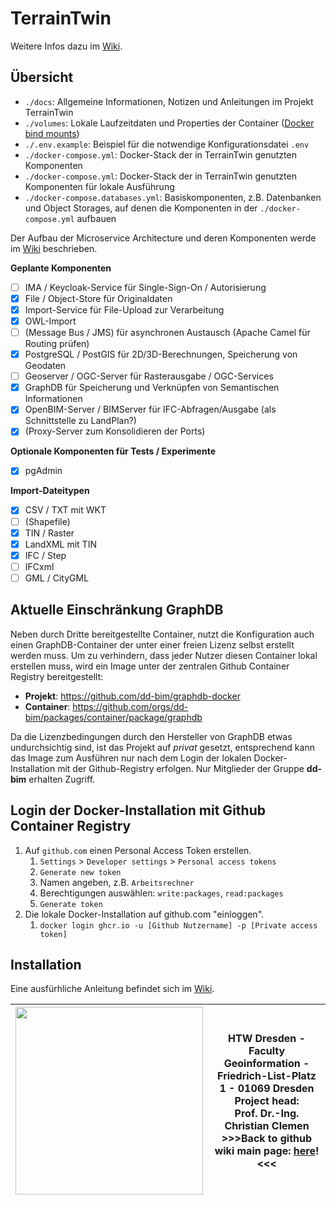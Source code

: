 # TerrainTwin

Weitere Infos dazu im [Wiki](https://github.com/dd-bim/TerrainTwin/wiki).

## Übersicht

* `./docs`: Allgemeine Informationen, Notizen und Anleitungen im Projekt TerrainTwin
* `./volumes`: Lokale Laufzeitdaten und Properties der Container ([Docker bind mounts](https://docs.docker.com/storage/bind-mounts/))
* `./.env.example`: Beispiel für die notwendige Konfigurationsdatei `.env`
* `./docker-compose.yml`: Docker-Stack der in TerrainTwin genutzten Komponenten
* `./docker-compose.yml`: Docker-Stack der in TerrainTwin genutzten Komponenten für lokale Ausführung
* `./docker-compose.databases.yml`: Basiskomponenten, z.B. Datenbanken und Object Storages, auf denen die Komponenten in der `./docker-compose.yml` aufbauen

Der Aufbau der Microservice Architecture und deren Komponenten werde im [Wiki](https://github.com/dd-bim/TerrainTwin/wiki/Microservice-Architecture) beschrieben.

**Geplante Komponenten**

- [ ] IMA / Keycloak-Service für Single-Sign-On / Autorisierung
- [x] File / Object-Store für Originaldaten
- [x] Import-Service für File-Upload zur Verarbeitung
- [x] OWL-Import
- [ ] (Message Bus / JMS) für asynchronen Austausch (Apache Camel für Routing prüfen)
- [x] PostgreSQL / PostGIS für 2D/3D-Berechnungen, Speicherung von Geodaten
- [ ] Geoserver / OGC-Server für Rasterausgabe / OGC-Services
- [x] GraphDB für Speicherung und Verknüpfen von Semantischen Informationen
- [x] OpenBIM-Server / BIMServer für IFC-Abfragen/Ausgabe (als Schnittstelle zu LandPlan?)
- [x] (Proxy-Server zum Konsolidieren der Ports)

**Optionale Komponenten für Tests / Experimente**

- [x] pgAdmin

**Import-Dateitypen**

- [x] CSV / TXT mit WKT
- [ ] (Shapefile)
- [x] TIN / Raster
- [x] LandXML mit TIN
- [x] IFC / Step
- [ ] IFCxml
- [ ] GML / CityGML

## Aktuelle Einschränkung GraphDB

Neben durch Dritte bereitgestellte Container, nutzt die Konfiguration auch einen
GraphDB-Container der unter einer freien Lizenz selbst erstellt werden muss. Um zu verhindern,
dass jeder Nutzer diesen Container lokal erstellen muss, wird ein Image unter der zentralen
Github Container Registry bereitgestellt:

 * **Projekt**: https://github.com/dd-bim/graphdb-docker
 * **Container**: https://github.com/orgs/dd-bim/packages/container/package/graphdb
 
Da die Lizenzbedingungen durch den Hersteller von GraphDB etwas undurchsichtig sind,
ist das Projekt auf *privat* gesetzt, entsprechend kann das Image zum Ausführen nur
nach dem Login der lokalen Docker-Installation mit der Github-Registry erfolgen.
Nur Mitglieder der Gruppe **dd-bim** erhalten Zugriff.

## Login der Docker-Installation mit Github Container Registry

1. Auf `github.com` einen Personal Access Token erstellen.
    1. `Settings` > `Developer settings` > `Personal access tokens`
    1. `Generate new token`
    1. Namen angeben, z.B. `Arbeitsrechner`
    1. Berechtigungen auswählen: `write:packages`, `read:packages`
    1. `Generate token`
2. Die lokale Docker-Installation auf github.com "einloggen".
    1. `docker login ghcr.io -u [Github Nutzername] -p [Private access token]`
    

## Installation

Eine ausfürhliche Anleitung befindet sich im [Wiki](https://github.com/dd-bim/TerrainTwin/wiki/Installation-Microservice-Architecture).

| <img src="https://github.com/dd-bim/TerrainTwin/wiki/images/logo_htwdd.jpg" width="300"/> | HTW Dresden - Faculty Geoinformation - Friedrich-List-Platz 1 - 01069 Dresden<br/>Project head:<br>Prof. Dr.-Ing. Christian Clemen<br/>>>>Back to github wiki main page: [here](https://github.com/dd-bim/TerrainTwin/wiki)! <<<|
| :----------------------------------------------------------: | :----------------------------------------------------------: |
